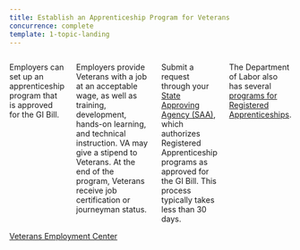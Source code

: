 ```yaml
---
title: Establish an Apprenticeship Program for Veterans
concurrence: complete
template: 1-topic-landing
---
```


<div class="main" role="main" markdown="0">

<div class="section one" markdown="0">
<div class="primary" markdown="0">
<div class="row" markdown="0">
<div class="small-12 columns" markdown="1">

Employers can set up an apprenticeship program that is approved for the GI Bill. 

Employers provide Veterans with a job at an acceptable wage, as well as training, development, hands-on learning, and technical instruction. VA may give a stipend to Veterans. At the end of the program, Veterans receive job certification or journeyman status.

Submit a request through your [State Approving Agency (SAA)](http://www.nasaa-vetseducation.com/Contacts.aspx), which authorizes Registered Apprenticeship programs as approved for the GI Bill. This process typically takes less than 30 days.

The Department of Labor also has several [programs for Registered Apprenticeships](http://www.dol.gov/apprenticeship/).


</div>
</div>
</div>
</div>

<div class="action-bar">
  <div class="row">
    <div class="small-12 columns">
      <a class="usa-button-primary" href="https://www.vets.gov/veterans-employment-center/">Veterans Employment Center</a>
    </div>
  </div>
</div>
